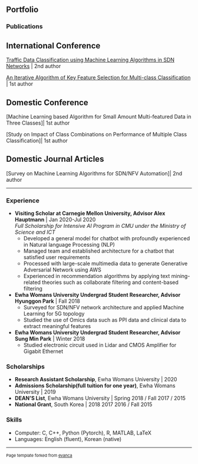 ## Portfolio



### Publications
## International Conference
[Traffic Data Classification using Machine Learning Algorithms in SDN Networks](/pdf/ICTC2020.pdf) | 2nd author

[An Iterative Algorithm of Key Feature Selection for Multi-class Classification](/pdf/ICUFN2019.pdf) | 1st author

## Domestic Conference
[Machine Learning based Algorithm for Small Amount Multi-featured Data in Three Classes]| 1st author

[Study on Impact of Class Combinations on Performance of Multiple Class Classification]| 1st author

## Domestic Journal Articles
[Survey on Machine Learning Algorithms for SDN/NFV Automation]| 2nd author

<!--
### Projects
- **Supervised Agile Machine Learning Techniques for Network Automation based on Network Data Analytic Function** | 2019–Present\
*meta information, deep learning, machine learning*
- **Language-Conditioning Processing System based on Connectionism Model and Machine Learning for Age-Related Language Impairment Prediction** | 2019–2020\
*linear regression, feature selection*
-->
---

### Experience
- **Visiting Scholar at Carnegie Mellon University, Advisor Alex Hauptmann** | Jan 2020-Jul 2020\
*Full Scholarship for Intensive AI Program in CMU under the Ministry of Science and ICT*
  * Developed a general model for chatbot with profoundly experienced in Natural language Processing (NLP)
  * Managed team and established architecture for a chatbot that satisfied user requirements
  * Processed with large-scale multimedia data to generate Generative Adversarial Network using AWS
  * Experienced in recommendation algorithms by applying text mining-related theories such as collaborate filtering
and content-based filtering
- **Ewha Womans University Undergrad Student Researcher, Advisor Hyunggon Park** | Fall 2018
  * Surveyed for SDN/NFV network architecture and applied Machine Learning for 5G topology
  * Studied the use of Omics data such as PPI data and clinical data to extract meaningful features
- **Ewha Womans University Undergrad Student Researcher, Advisor Sung Min Park** | Winter 2018
  * Studied electronic circuit used in Lidar and CMOS Amplifier for Gigabit Ethernet


### Scholarships
* **Research Assistant Scholarship**, Ewha Womans University  | 2020
* **Admissions Scholarship(full tuition for one year)**, Ewha Womans University | 2019
* **DEAN’S List**, Ewha Womans University | Spring 2018 / Fall 2017 / 2015
* **National Grant**, South Korea | 2018 2017 2016 / Fall 2015
### Skills
- Computer: C, C++, Python (Pytorch), R, MATLAB, LaTeX
- Languages: English (fluent), Korean (native)

---
<p style="font-size:11px">Page template forked from <a href="https://github.com/evanca/quick-portfolio">evanca</a></p>
<!-- Remove above link if you don't want to attibute -->

